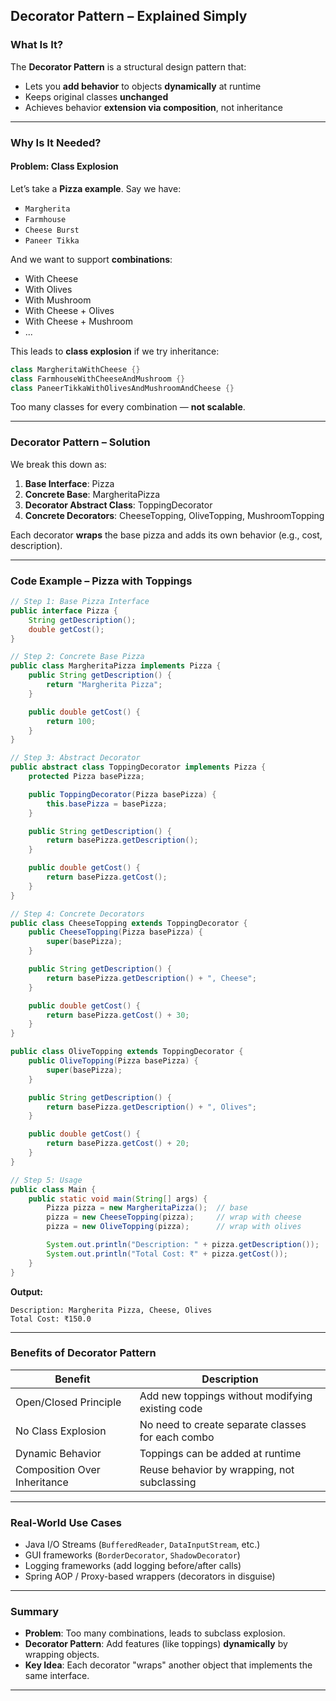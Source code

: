 

## **Decorator Pattern – Explained Simply**


### **What Is It?**

The **Decorator Pattern** is a structural design pattern that:

* Lets you **add behavior** to objects **dynamically** at runtime
* Keeps original classes **unchanged**
* Achieves behavior **extension via composition**, not inheritance

---

### **Why Is It Needed?**

#### Problem: **Class Explosion**

Let’s take a **Pizza example**. Say we have:

* `Margherita`
* `Farmhouse`
* `Cheese Burst`
* `Paneer Tikka`

And we want to support **combinations**:

* With Cheese
* With Olives
* With Mushroom
* With Cheese + Olives
* With Cheese + Mushroom
* ...

This leads to **class explosion** if we try inheritance:

```java
class MargheritaWithCheese {}
class FarmhouseWithCheeseAndMushroom {}
class PaneerTikkaWithOlivesAndMushroomAndCheese {}
```

Too many classes for every combination — **not scalable**.

---

### **Decorator Pattern – Solution**

We break this down as:

1. **Base Interface**: Pizza
2. **Concrete Base**: MargheritaPizza
3. **Decorator Abstract Class**: ToppingDecorator
4. **Concrete Decorators**: CheeseTopping, OliveTopping, MushroomTopping

Each decorator **wraps** the base pizza and adds its own behavior (e.g., cost, description).

---

###  Code Example – Pizza with Toppings

```java
// Step 1: Base Pizza Interface
public interface Pizza {
    String getDescription();
    double getCost();
}
```

```java
// Step 2: Concrete Base Pizza
public class MargheritaPizza implements Pizza {
    public String getDescription() {
        return "Margherita Pizza";
    }

    public double getCost() {
        return 100;
    }
}
```

```java
// Step 3: Abstract Decorator
public abstract class ToppingDecorator implements Pizza {
    protected Pizza basePizza;

    public ToppingDecorator(Pizza basePizza) {
        this.basePizza = basePizza;
    }

    public String getDescription() {
        return basePizza.getDescription();
    }

    public double getCost() {
        return basePizza.getCost();
    }
}
```

```java
// Step 4: Concrete Decorators
public class CheeseTopping extends ToppingDecorator {
    public CheeseTopping(Pizza basePizza) {
        super(basePizza);
    }

    public String getDescription() {
        return basePizza.getDescription() + ", Cheese";
    }

    public double getCost() {
        return basePizza.getCost() + 30;
    }
}

public class OliveTopping extends ToppingDecorator {
    public OliveTopping(Pizza basePizza) {
        super(basePizza);
    }

    public String getDescription() {
        return basePizza.getDescription() + ", Olives";
    }

    public double getCost() {
        return basePizza.getCost() + 20;
    }
}
```

```java
// Step 5: Usage
public class Main {
    public static void main(String[] args) {
        Pizza pizza = new MargheritaPizza();  // base
        pizza = new CheeseTopping(pizza);     // wrap with cheese
        pizza = new OliveTopping(pizza);      // wrap with olives

        System.out.println("Description: " + pizza.getDescription());
        System.out.println("Total Cost: ₹" + pizza.getCost());
    }
}
```

**Output:**

```
Description: Margherita Pizza, Cheese, Olives
Total Cost: ₹150.0
```

---

###  Benefits of Decorator Pattern

| Benefit                      | Description                                       |
| ---------------------------- | ------------------------------------------------- |
| Open/Closed Principle        | Add new toppings without modifying existing code  |
| No Class Explosion           | No need to create separate classes for each combo |
| Dynamic Behavior             | Toppings can be added at runtime                  |
| Composition Over Inheritance | Reuse behavior by wrapping, not subclassing       |

---

### Real-World Use Cases

* Java I/O Streams (`BufferedReader`, `DataInputStream`, etc.)
* GUI frameworks (`BorderDecorator`, `ShadowDecorator`)
* Logging frameworks (add logging before/after calls)
* Spring AOP / Proxy-based wrappers (decorators in disguise)

---

### Summary

* **Problem**: Too many combinations, leads to subclass explosion.
* **Decorator Pattern**: Add features (like toppings) **dynamically** by wrapping objects.
* **Key Idea**: Each decorator "wraps" another object that implements the same interface.

---